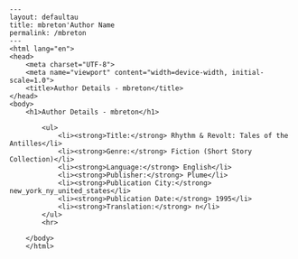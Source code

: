 
    ---
    layout: defaultau
    title: mbreton'Author Name 
    permalink: /mbreton
    ---
    <html lang="en">
    <head>
        <meta charset="UTF-8">
        <meta name="viewport" content="width=device-width, initial-scale=1.0">
        <title>Author Details - mbreton</title>
    </head>
    <body>
        <h1>Author Details - mbreton</h1>
        
            <ul>
                <li><strong>Title:</strong> Rhythm & Revolt: Tales of the Antilles</li>
                <li><strong>Genre:</strong> Fiction (Short Story Collection)</li>
                <li><strong>Language:</strong> English</li>
                <li><strong>Publisher:</strong> Plume</li>
                <li><strong>Publication City:</strong> new_york_ny_united_states</li>
                <li><strong>Publication Date:</strong> 1995</li>
                <li><strong>Translation:</strong> n</li>
            </ul>
            <hr>
            
        </body>
        </html>
        